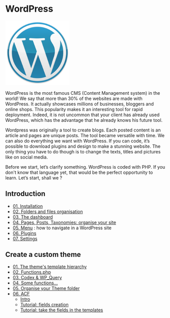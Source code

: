 # WordPress

<img src="./images/wordpress-logo11.png" alt="Wordpress logo" width="40%" heigth="40%" margin="auto" />

WordPress is the most famous CMS (Content Management system) in the world! We say that more than 30% of the websites are made with WordPress. It actually showcases millions of businesses, bloggers and online shops. This popularity makes it an interesting tool for rapid deployment. Indeed, it is not uncommon that your client has already used WordPress, which has the advantage that he already knows his future tool.

Wordpress was originally a tool to create blogs. Each posted content is an article and pages are unique posts. The tool became versatile with time. We can also do everything we want with WordPress. If you can code, it’s possible to download plugins and design to make a stunning website. The only thing you have to do though is to change the texts, titles and pictures like on social media.

Before we start, let’s clarify something. WordPress is coded with PHP. If you don't know that language yet, that would be the perfect opportunity to learn. Let’s start, shall we ?

## Introduction
- [01. Installation](content/intro-01.installation.md)
- [02. Folders and files organisation](content/intro-02.filesstructure.md)
- [03. The dashboard](content/intro-03.dashboard.md)
- [04. Pages, Posts, Taxonomies: organise your site](content/intro-04.pages.md)
- [05. Menu](content/intro-05.menu.md) : how to navigate in a WordPress site 
- [06. Plugins](content/intro-06.plugins.md)
- [07. Settings](content/intro-07.settings.md)

## Create a custom theme
- [01. The theme's template hierarchy](content/theme-01.hierarchy.md)
- [02. Functions.php](content/theme-02.functions.md)
- [03. Codex & WP_Query](content/theme-03.codex-wpquery.md)
- [04. Some functions...](content/theme-04.useful-functions.md)
- [05. Organise your Theme folder](content/theme-05.theme-organisation.md)
- [06. ACF](./ACF)
	- [Intro](./ACF)
	- [Tutorial: fields creation](ACF/tutorial1.md)
	- [Tutorial: take the fields in the templates](ACF/tutorial2.md)
